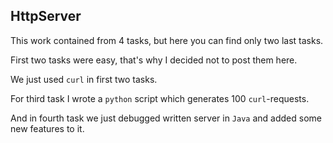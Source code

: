 ## HttpServer
This work contained from 4 tasks, but here you can find only two last tasks.

First two tasks were easy, that's why I decided not to post them here.

We just used `curl` in first two tasks.

For third task I wrote a `python` script which generates 100 `curl`-requests.

And in fourth task we just debugged written server in `Java` and added some new features to it.
